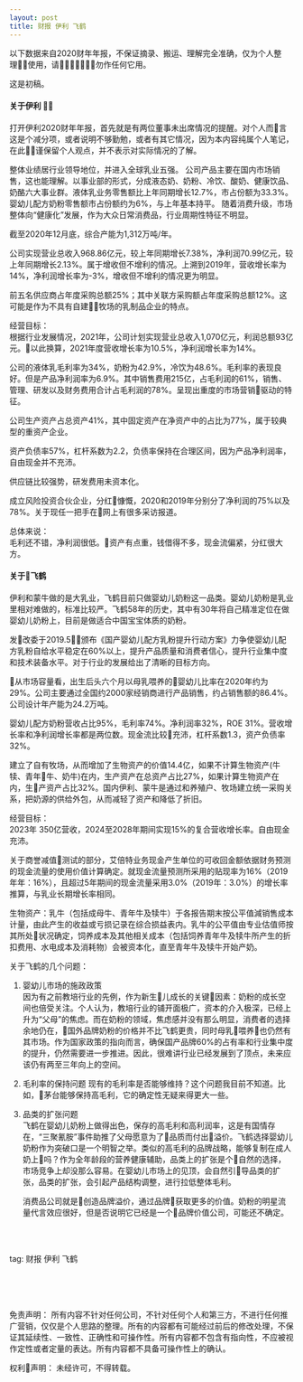 ```yaml
---
layout: post
title: 财报 伊利 飞鹤
---
```


以下数据来自2020财年年报，不保证摘录、搬运、理解完全准确，仅为个人整理使用，请勿作任何它用。

这是初稿。

#### 关于伊利 

打开伊利2020财年年报，首先就是有两位董事未出席情况的提醒。对个人而言这是个减分项，或者说明不够勤勉，或者有其它情况，因为本内容纯属个人笔记，在此谨保留个人观点，并不表示对实际情况的了解。

整体业绩居行业领导地位，并进入全球乳业五强。
公司产品主要在国内市场销售，这也能理解。以事业部的形式，分成液态奶、奶粉、冷饮、酸奶、健康饮品、奶酪六大事业群。液体乳业务零售额比上年同期增长12.7%，市占份额为33.3%。婴幼儿配方奶粉零售额市占份额约为6%，与上年基本持平。
随着消费升级，市场整体向“健康化”发展，作为大众日常消费品，行业周期性特征不明显。

截至2020年12月底，综合产能为1,312万吨/年。

公司实现营业总收入968.86亿元，较上年同期增长7.38%，净利润70.99亿元，较上年同期增长2.13%。属于增收但不增利的情况。上溯到2019年，营收增长率为14%，净利润增长率为-3%，增收但不增利的情况更为明显。

前五名供应商占年度采购总额25%；其中关联方采购额占年度采购总额12%。这可能是作为不具有自建牧场的乳制品企业的特点。

经营目标：   
根据行业发展情况，2021年，公司计划实现营业总收入1,070亿元，利润总额93亿元。以此换算，2021年度营收增长率为10.5%，净利润增长率为14%。

公司的液体乳毛利率为34%，奶粉为42.9%，冷饮为48.6%。毛利率的表现良好。但是产品净利润率为6.9%。其中销售费用215亿，占毛利润的61%，销售、管理、研发以及财务费用合计占毛利润的78%。呈现出重度的市场营销驱动的特征。

公司生产资产占总资产41%，其中固定资产在净资产中的占比为77%，属于较典型的重资产企业。

资产负债率57%，杠杆系数为2.2，负债率保持在合理区间，因为产品净利润率，自由现金并不充沛。

供应链比较强势，研发费用未资本化。

成立风险投资合伙企业，分红慷慨，2020和2019年分别分了净利润的75%以及78%。关于现任一把手在网上有很多采访报道。

总体来说：    
毛利还不错，净利润很低。资产有点重，钱借得不多，现金流偏紧，分红很大方。


#### 关于飞鹤

伊利和蒙牛做的是大乳业，飞鹤目前只做婴幼儿奶粉这一品类。婴幼儿奶粉是乳业里相对难做的，标准比较严。飞鹤58年的历史，其中有30年将自己精准定位在做婴幼儿奶粉上，目前是做适合中国宝宝体质的奶粉。

发改委于2019.5颁布《国产婴幼儿配方乳粉提升行动方案》力争使婴幼儿配方乳粉自给水平稳定在60%以上，提升产品质量和消费者信心，提升行业集中度和技术装备水平。对于行业的发展给出了清晰的目标方向。

从市场容量看，出生后头六个月以母乳喂养的婴幼儿比率在2020年约为29%。公司主要通过全国约2000家经销商进行产品销售，约占销售额的86.4%。公司设计年产能为24.2万吨。

婴幼儿配方奶粉营收占比95%，毛利率74%。净利润率32%，ROE 31%。营收增长率和净利润增长率都是两位数。现金流比较充沛，杠杆系数1.3，资产负债率32%。

建立了自有牧场，从而增加了生物资产的价值14.4亿，如果不计算生物资产(牛犊、青年牛、奶牛)在内，生产资产在总资产占比27%，如果计算生物资产在内，生产资产占比32%。国内伊利、蒙牛是通过和养殖户、牧场建立统一采购关系，把奶源的供给外包，从而减轻了资产和降低了折旧。

经营目标：   
2023年 350亿营收，2024至2028年期间实现15%的复合营收增长率。自由现金充沛。

关于商誉减值测试的部分，艾倍特业务现金产生单位的可收回金额依据财务预测的现金流量的使用价值计算确定。就现金流量预测所采用的贴现率为16%（2019年年：16%），且超过5年期间的现金流量采用3.0%（2019年：3.0%）的增长率推算，与乳业长期增长率相同。

生物资产：乳牛（包括成母牛、青年牛及犊牛）于各报告期末按公平值減销售成本计量，由此产生的收益或亏损记录在综合损益表内。乳牛的公平值由专业估值师按其所处状况确定，饲养成本及其他相关成本（包括饲养青年牛及犊牛所产生的折扣费用、水电成本及消耗物）会被资本化，直至青年牛及犊牛开始产奶。

关于飞鹤的几个问题：

1. 婴幼儿市场的施政政策  
   因为有之前教培行业的先例，作为新生儿成长的关键因素：奶粉的成长空间也倍受关注。个人认为，教培行业的铺开面极广，资本的介入极深，已经上升为“父母”的焦虑。而在奶粉的领域，焦虑感并没有那么明显，消费者的选择余地仍在，国外品牌奶粉的价格并不比飞鹤更贵，同时母乳喂养也仍然有其市场。作为国家政策的指向而言，确保国产品牌60%的占有率和行业集中度的提升，仍然需要进一步推进。因此，很难讲行业已经发展到了顶点，未来应该仍有两至三年向上的空间。

2. 毛利率的保持问题
   现有的毛利率是否能够维持？这个问题我目前不知道。比如，茅台能够保持高毛利，它的确定性无疑来得更大一些。

3. 品类的扩张问题   
   飞鹤在婴幼儿奶粉上做得出色，保存的高毛利和高利润率，这是有国情存在，“三聚氰胺”事件助推了父母愿意为了品质而付出溢价。飞鹤选择婴幼儿奶粉作为突破口是一个明智之举。类似的高毛利的品牌战略，能够复制在成人奶上吗？作为全年龄段的营养健康辅助，品类上的扩张是个自然的选择，市场竞争上却没那么容易。在婴幼儿市场上的见顶，会自然引导品类的扩张，品类的扩张，会引起产品结构调整，进行拉低整体毛利。
   
   消费品公司就是创造品牌溢价，通过品牌获取更多的价值。奶粉的明星流量代言效应很好，但是否说明它已经是一个品牌价值公司，可能还不确定。




<br>
<br>

tag: 财报 伊利 飞鹤

<br>
<br>
<br>

免责声明：
所有内容不针对任何公司，不针对任何个人和第三方，不进行任何推广营销，仅仅是个人思路的整理。所有的内容都有可能经过前后的修改处理，不保证其延续性、一致性、正确性和可操作性。所有内容都不包含有指向性，不应被视作定性或者定量的表达。所有内容都不具备可操作性上的确认。

权利声明：
未经许可，不得转载。